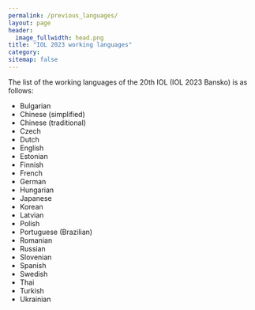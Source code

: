 ```yaml
---
permalink: /previous_languages/
layout: page
header:
  image_fullwidth: head.png
title: "IOL 2023 working languages"
category: 
sitemap: false
---
```


The list of the working languages of the 20th IOL (IOL 2023 Bansko) is as follows:

* Bulgarian
* Chinese (simplified)
* Chinese (traditional)
* Czech
* Dutch
* English
* Estonian
* Finnish
* French
* German
* Hungarian
* Japanese
* Korean
* Latvian
* Polish
* Portuguese (Brazilian)
* Romanian
* Russian
* Slovenian
* Spanish
* Swedish
* Thai
* Turkish
* Ukrainian